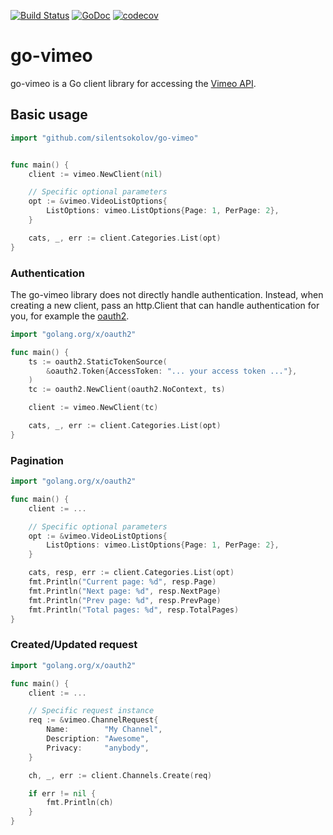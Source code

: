 [![Build Status](https://travis-ci.org/silentsokolov/go-vimeo.svg?branch=master)](https://travis-ci.org/silentsokolov/go-vimeo)
[![GoDoc](https://godoc.org/github.com/silentsokolov/go-vimeo?status.svg)](https://godoc.org/github.com/silentsokolov/go-vimeo/) [![codecov](https://codecov.io/gh/silentsokolov/go-vimeo/branch/master/graph/badge.svg)](https://codecov.io/gh/silentsokolov/go-vimeo)

# go-vimeo

go-vimeo is a Go client library for accessing the [Vimeo API](https://developer.vimeo.com/api).

## Basic usage ##

```go
import "github.com/silentsokolov/go-vimeo"


func main() {
    client := vimeo.NewClient(nil)

    // Specific optional parameters
    opt := &vimeo.VideoListOptions{
        ListOptions: vimeo.ListOptions{Page: 1, PerPage: 2},
    }

    cats, _, err := client.Categories.List(opt)
}
```

### Authentication ###

The go-vimeo library does not directly handle authentication. Instead, when creating a new client, pass an http.Client that can handle authentication for you, for example the [oauth2](https://github.com/golang/oauth2).

```go
import "golang.org/x/oauth2"

func main() {
    ts := oauth2.StaticTokenSource(
        &oauth2.Token{AccessToken: "... your access token ..."},
    )
    tc := oauth2.NewClient(oauth2.NoContext, ts)

    client := vimeo.NewClient(tc)

    cats, _, err := client.Categories.List(opt)
}
```


### Pagination ###

```go
import "golang.org/x/oauth2"

func main() {
    client := ...

    // Specific optional parameters
    opt := &vimeo.VideoListOptions{
        ListOptions: vimeo.ListOptions{Page: 1, PerPage: 2},
    }

    cats, resp, err := client.Categories.List(opt)
    fmt.Println("Current page: %d", resp.Page)
	fmt.Println("Next page: %d", resp.NextPage)
	fmt.Println("Prev page: %d", resp.PrevPage)
	fmt.Println("Total pages: %d", resp.TotalPages)
}
```


### Created/Updated request ###

```go
import "golang.org/x/oauth2"

func main() {
    client := ...

    // Specific request instance
    req := &vimeo.ChannelRequest{
        Name:        "My Channel",
        Description: "Awesome",
        Privacy:     "anybody",
    }

    ch, _, err := client.Channels.Create(req)

    if err != nil {
        fmt.Println(ch)
    }
}
```
